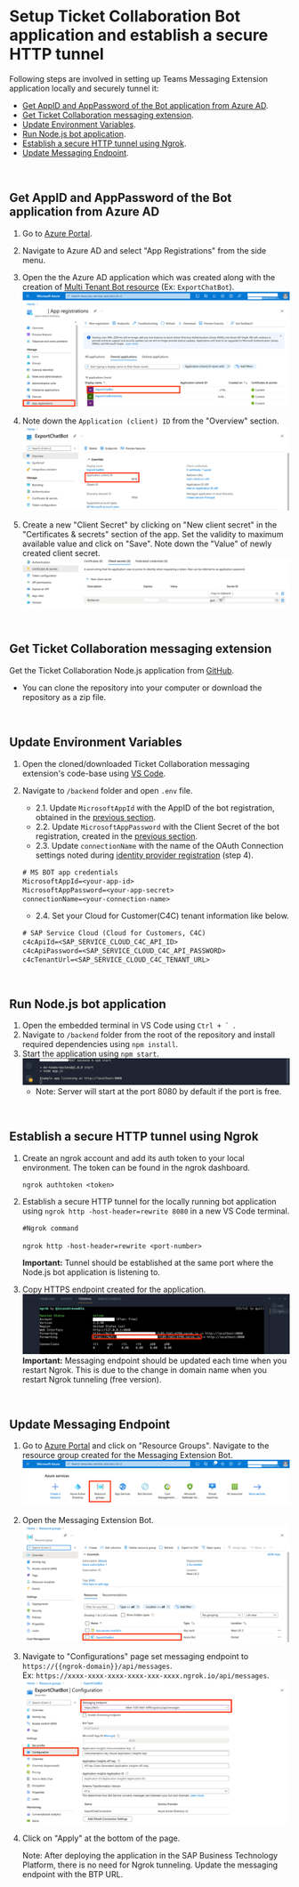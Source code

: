 # **Setup Ticket Collaboration Bot application and establish a secure HTTP tunnel**

Following steps are involved in setting up Teams Messaging Extension application locally and securely tunnel it:

- [Get AppID and AppPassword of the Bot application from Azure AD](#get-appid-and-apppassword-of-the-bot-application-from-azure-ad).
- [Get Ticket Collaboration messaging extension](#get-ticket-collaboration-messaging-extension).
- [Update Environment Variables](#update-environment-variables).
- [Run Node.js bot application](#run-nodejs-bot-application).
- [Establish a secure HTTP tunnel using Ngrok](#establish-a-secure-http-tunnel-using-ngrok).
- [Update Messaging Endpoint](#update-messaging-endpoint).

&nbsp;

## Get AppID and AppPassword of the Bot application from Azure AD

1. Go to [Azure Portal](https://portal.azure.com/#home).
2. Navigate to Azure AD and select "App Registrations" from the side menu.
3. Open the the Azure AD application which was created along with the creation of [Multi Tenant Bot resource](../step2/botsso.md#create-azure-bot-resource) (Ex: `ExportChatBot`).
   ![Get AppID](./images/get-app-id.png)
4. Note down the `Application (client) ID` from the "Overview" section.
   ![Note AppID](./images/note-app-id.png)

5. Create a new "Client Secret" by clicking on "New client secret" in the "Certificates & secrets" section of the app. Set the validity to maximum available value and click on "Save". Note down the "Value" of newly created client secret.
   ![Note Secret](./images/note-secret.png)

&nbsp;

## Get Ticket Collaboration messaging extension

Get the Ticket Collaboration Node.js application from [GitHub](https://github.com/SAP-samples/service-cloud-ms-teams-integration).

- You can clone the repository into your computer or download the repository as a zip file.

&nbsp;

## Update Environment Variables

1.  Open the cloned/downloaded Ticket Collaboration messaging extension's code-base using [VS Code](../step1/prerequisites.md#install-a-code-editor).

2.  Navigate to `/backend` folder and open `.env` file.

    - 2.1. Update `MicrosoftAppId` with the AppID of the bot registration, obtained in the [previous section](#get-appid-and-apppassword-of-the-bot-application-from-azure-ad).
    - 2.2. Update `MicrosoftAppPassword` with the Client Secret of the bot registration, created in the [previous section](#get-appid-and-apppassword-of-the-bot-application-from-azure-ad).
    - 2.3. Update `connectionName` with the name of the OAuth Connection settings noted during [identity provider registration](../step2/botsso.md##register-azure-active-directory-identity-provider-with-the-bot) (step 4).

    ```
    # MS BOT app credentials
    MicrosoftAppId=<your-app-id>
    MicrosoftAppPassword=<your-app-secret>
    connectionName=<your-connection-name>
    ```

    - 2.4. Set your Cloud for Customer(C4C) tenant information like below.

    ```
    # SAP Service Cloud (Cloud for Customers, C4C)
    c4cApiId=<SAP_SERVICE_CLOUD_C4C_API_ID>
    c4cApiPassword=<SAP_SERVICE_CLOUD_C4C_API_PASSWORD>
    c4cTenantUrl=<SAP_SERVICE_CLOUD_C4C_TENANT_URL>
    ```

&nbsp;

## Run Node.js bot application

1. Open the embedded terminal in VS Code using `` Ctrl + `  ``.
2. Navigate to `/backend` folder from the root of the repository and install required dependencies using `npm install`.
3. Start the application using `npm start`.
   ![Npm Start](./images/npm-start.png)
   - Note: Server will start at the port 8080 by default if the port is free.

&nbsp;

## Establish a secure HTTP tunnel using Ngrok

1. Create an ngrok account and add its auth token to your local environment. The token can be found in the ngrok dashboard.

   ```
   ngrok authtoken <token>
   ```

2. Establish a secure HTTP tunnel for the locally running bot application using `ngrok http -host-header=rewrite 8080` in a new VS Code terminal.

   ```
   #Ngrok command

   ngrok http -host-header=rewrite <port-number>
   ```

   **Important:** Tunnel should be established at the same port where the Node.js bot application is listening to.

3. Copy HTTPS endpoint created for the application.
   ![Ngrok Tunnel](./images/ngrok-tunnel.png)
   **Important:** Messaging endpoint should be updated each time when you restart Ngrok. This is due to the change in domain name when you restart Ngrok tunneling (free version).

&nbsp;

## Update Messaging Endpoint

1. Go to [Azure Portal](https://portal.azure.com/#home) and click on "Resource Groups". Navigate to the resource group created for the Messaging Extension Bot.
   ![Go to Resource Group](./images/navigate-resource-group.png)

2. Open the Messaging Extension Bot.
   ![Open Bot](./images/open-bot.png)

3. Navigate to "Configurations" page set messaging endpoint to `https://{{ngrok-domain}}/api/messages`.<br/>
   Ex: `https://xxxx-xxxx-xxxx-xxxx-xxx-xxxx.ngrok.io/api/messages`.
   ![Set Messaging Endpoint](./images/set-messaging-endpoint.png)
4. Click on "Apply" at the bottom of the page.

   Note: After deploying the application in the SAP Business Technology Platform, there is no need for Ngrok tunneling. Update the messaging endpoint with the BTP URL.
